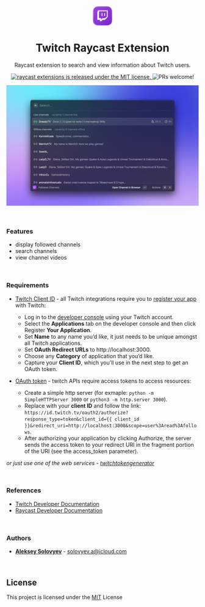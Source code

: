 <div align="center">
  <img src="./assets/extension-icon.png?raw=true" width="50" alt="Twitch Raycast Extension"/>
  <h1>Twitch Raycast Extension</h1>
  <p>Raycast extension to search and view information about Twitch users.</p>

  <p>
    <a href="https://github.com/raycast/extensions/blob/master/LICENSE">
      <img src="https://img.shields.io/badge/license-MIT-blue.svg" alt="raycast extensions is released under the MIT license." />
    </a>
    <img src="https://img.shields.io/badge/PRs-welcome-brightgreen.svg" alt="PRs welcome!" />
  </p>
</div>

![Twitch Raycast Extension](./assets/preview.jpg)

<br />


### Features

- display followed channels
- search channels
- view channel videos

<br />


### Requirements

- [Twitch Client ID](https://dev.twitch.tv/docs/api/get-started#register-an-application) - all Twitch integrations require you to [register your app](https://dev.twitch.tv/docs/authentication/register-app) with Twitch:
  - Log in to the [developer console](https://dev.twitch.tv/console) using your Twitch account.
  - Select the **Applications** tab on the developer console and then click Register **Your Application**.
  - Set **Name** to any name you’d like, it just needs to be unique amongst all Twitch applications.
  - Set **OAuth Redirect URLs** to http://localhost:3000.
  - Choose any **Category** of application that you’d like.
  - Capture your **Client ID**, which you’ll use in the next step to get an OAuth token.

- [OAuth token](https://dev.twitch.tv/docs/authentication/getting-tokens-oauth) - twitch APIs require access tokens to access resources:
  - Create a simple http server (for exmaple: `python -m SimpleHTTPServer 3000` or `python3 -m http.server 3000`).
  - Replace with your **client ID** and follow the link: `https://id.twitch.tv/oauth2/authorize?response_type=token&client_id={{ client_id }}&redirect_uri=http://localhost:3000&scope=user%3Aread%3Afollows`.
  - After authorizing your application by clicking Authorize, the server sends the access token to your redirect URI in the fragment portion of the URI (see the access_token parameter).

*or just use one of the web services - [twitchtokengenerator](https://twitchtokengenerator.com)*

<br />


### References

- [Twitch Developer Documentation](https://dev.twitch.tv/docs/)
- [Raycast Developer Documentation](https://developers.raycast.com)

<br />


### Authors
* **[Aleksey Solovyev](https://github.com/alsolovyev)** - [solovyev.a@icloud.com](mailto:solovyev.a@icloud.com)

<br/>


## License
This project is licensed under the [MIT](https://github.com/raycast/extensions/blob/master/LICENSE) License
